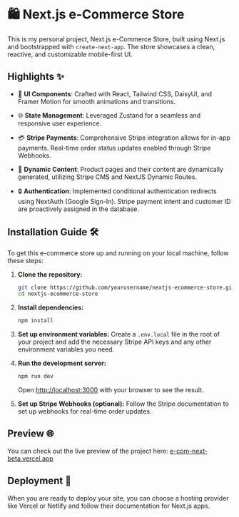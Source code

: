 # 🛍️ Next.js e-Commerce Store

This is my personal project, Next.js e-Commerce Store, built using Next.js and bootstrapped with `create-next-app`. The store showcases a clean, reactive, and customizable mobile-first UI.

## Highlights ✨

- 🎨 **UI Components**: Crafted with React, Tailwind CSS, DaisyUI, and Framer Motion for smooth animations and transitions.

- 🌐 **State Management**: Leveraged Zustand for a seamless and responsive user experience.

- 💳 **Stripe Payments**: Comprehensive Stripe integration allows for in-app payments. Real-time order status updates enabled through Stripe Webhooks.

- 🔄 **Dynamic Content**: Product pages and their content are dynamically generated, utilizing Stripe CMS and NextJS Dynamic Routes.

- 🔒 **Authentication**: Implemented conditional authentication redirects using NextAuth (Google Sign-In). Stripe payment intent and customer ID are proactively assigned in the database.

## Installation Guide 🛠️

To get this e-commerce store up and running on your local machine, follow these steps:

1. **Clone the repository:**
    ```bash
    git clone https://github.com/yourusername/nextjs-ecommerce-store.git
    cd nextjs-ecommerce-store
    ```

2. **Install dependencies:**
    ```bash
    npm install
    ```

3. **Set up environment variables:**
    Create a `.env.local` file in the root of your project and add the necessary Stripe API keys and any other environment variables you need.

4. **Run the development server:**
    ```bash
    npm run dev
    ```
    Open [http://localhost:3000](http://localhost:3000) with your browser to see the result.

5. **Set up Stripe Webhooks (optional):**
    Follow the Stripe documentation to set up webhooks for real-time order updates.

## Preview 🌐

You can check out the live preview of the project here: [e-com-next-beta.vercel.app](https://e-com-next-beta.vercel.app/)

## Deployment 🚀

When you are ready to deploy your site, you can choose a hosting provider like Vercel or Netlify and follow their documentation for Next.js apps.

